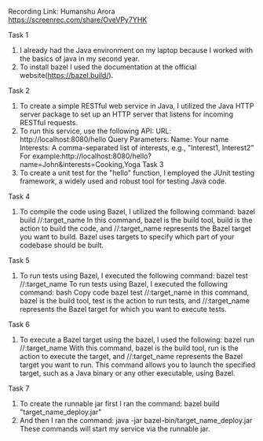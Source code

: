 Recording Link:  Humanshu Arora https://screenrec.com/share/OveVPy7YHK

Task 1
1. I already had the Java environment on my laptop because I worked with the basics of java in my second year.
2. To install bazel I used the documentation at the official website(https://bazel.build/).

Task 2
1. To create a simple RESTful web service in Java, I utilized the Java HTTP server package to set up an HTTP server that listens for incoming RESTful requests.
2. To run this service, use the following API:
URL: http://localhost:8080/hello
Query Parameters:
Name: Your name
Interests: A comma-separated list of interests, e.g., "Interest1, Interest2”
          For example:http://localhost:8080/hello?name=John&interests=Cooking,Yoga
Task 3
1. To create a unit test for the "hello" function, I employed the JUnit testing framework, a widely used and robust tool for testing Java code.

Task 4
1. To compile the code using Bazel, I utilized the following command:
		 bazel build  //:target_name
In this command, bazel is the build tool, build is the action to build the code, and //:target_name represents the Bazel target you want to build. Bazel uses targets to specify which part of your codebase should be built.

Task 5
1. To run tests using Bazel, I executed the following command:
		bazel test  //:target_name
To run tests using Bazel, I executed the following command: bash Copy code bazel test //:target_name in this command, bazel is the build tool, test is the action to run tests, and //:target_name represents the Bazel target for which you want to execute tests.

Task 6
1. To execute a Bazel target using the bazel, I used the following:
		bazel run //:target_name
With this command, bazel is the build tool, run is the action to execute the target, and //:target_name represents the Bazel target you want to run. This command allows you to launch the specified target, such as a Java binary or any other executable, using Bazel.

Task 7
1. To create the runnable jar first I ran the command: bazel build "target_name_deploy.jar"
2. And then I ran the command: java -jar bazel-bin/target_name_deploy.jar
These commands will start my service via the runnable jar.
